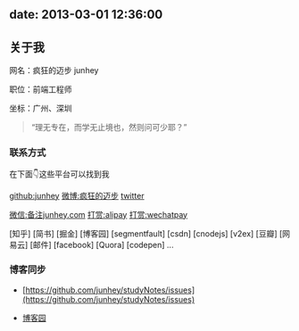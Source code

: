 			
date: 2013-03-01 12:36:00
---

## 关于我

网名：疯狂的迈步 junhey

职位：前端工程师

坐标：广州、深圳

> “理无专在，而学无止境也，然则问可少耶？”

### 联系方式

在下面👇这些平台可以找到我

[github:junhey](https://github.com/junhey)
[微博:疯狂的迈步](http://weibo.com/juncoding/)
[twitter](https://twitter.com/junheing)

[微信:备注junhey.com](https://raw.githubusercontent.com/junhey/studyNotes/master/images/wechatId.jpg)
[打赏:alipay](https://raw.githubusercontent.com/junhey/studyNotes/master/images/pay/alipay_qrcode.jpeg)
[打赏:wechatpay](https://raw.githubusercontent.com/junhey/studyNotes/master/images/pay/wechatpay_qrcode.jpeg)

[知乎]
[简书]
[掘金]
[博客园]
[segmentfault]
[csdn]
[cnodejs]
[v2ex]
[豆瓣]
[网易云]
[邮件]
[facebook]
[Quora]
[codepen]
...

### 博客同步

- [https://github.com/junhey/studyNotes/issues](https://github.com/junhey/studyNotes/issues)

- [博客园](https://www.cnblogs.com/junhey)
